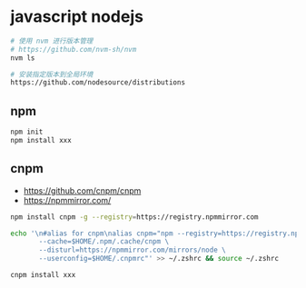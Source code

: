 # javascript nodejs

```sh
# 使用 nvm 进行版本管理
# https://github.com/nvm-sh/nvm
nvm ls

# 安装指定版本到全局环境
https://github.com/nodesource/distributions
```

## npm

```sh
npm init
npm install xxx
```

## cnpm

- https://github.com/cnpm/cnpm
- https://npmmirror.com/

```sh
npm install cnpm -g --registry=https://registry.npmmirror.com

echo '\n#alias for cnpm\nalias cnpm="npm --registry=https://registry.npmmirror.com \
       --cache=$HOME/.npm/.cache/cnpm \
       --disturl=https://npmmirror.com/mirrors/node \
       --userconfig=$HOME/.cnpmrc"' >> ~/.zshrc && source ~/.zshrc

cnpm install xxx
```

